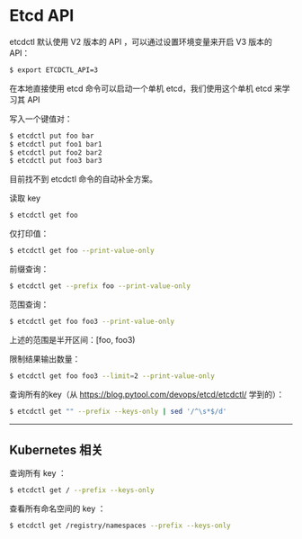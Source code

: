 # Etcd API

etcdctl 默认使用 V2 版本的 API ，可以通过设置环境变量来开启 V3 版本的 API：

```bash
$ export ETCDCTL_API=3
```

在本地直接使用 etcd 命令可以启动一个单机 etcd，我们使用这个单机 etcd 来学习其 API 

写入一个键值对：

```bash
$ etcdctl put foo bar
$ etcdctl put foo1 bar1
$ etcdctl put foo2 bar2
$ etcdctl put foo3 bar3
```

目前找不到 etcdctl 命令的自动补全方案。

读取 key

```bash
$ etcdctl get foo
```

仅打印值：

```bash
$ etcdctl get foo --print-value-only
```

前缀查询：

```bash
$ etcdctl get --prefix foo --print-value-only
```

范围查询：

```bash
$ etcdctl get foo foo3 --print-value-only
```

上述的范围是半开区间：[foo, foo3)

限制结果输出数量：

```bash
$ etcdctl get foo foo3 --limit=2 --print-value-only
```

查询所有的key（从 https://blog.pytool.com/devops/etcd/etcdctl/ 学到的）：

```bash
$ etcdctl get "" --prefix --keys-only | sed '/^\s*$/d'
```



---



## Kubernetes 相关

查询所有 key ：

```bash
$ etcdctl get / --prefix --keys-only
```

查看所有命名空间的 key ：

```bash
$ etcdctl get /registry/namespaces --prefix --keys-only
```

